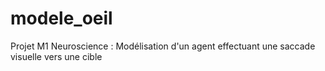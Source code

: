 # modele_oeil

Projet M1 Neuroscience : Modélisation d'un agent effectuant une saccade visuelle vers une cible
